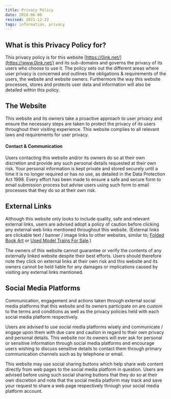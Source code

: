 ```yaml
---
title: Privacy Policy
date: 2018-06-06
revised: 2021-12-22
tags: information, privacy
---
```


## What is this Privacy Policy for?

This privacy policy is for this website [https://0ink.net/](https://www.0ink.net/)
and its sub-domains and governs the privacy of its users who choose to
use it. The policy sets out the different areas where user privacy is
concerned and outlines the obligations & requirements of the users,
the website and website owners. Furthermore the way this website
processes, stores and protects user data and information will also be
detailed within this policy.

## The Website

This website and its owners take a proactive approach to user privacy
and ensure the necessary steps are taken to protect the privacy of its
users throughout their visiting experience. This website complies to
all relevant laws and requirements for user privacy.

#### Contact & Communication

Users contacting this website and/or its owners do so at their own
discretion and provide any such personal details requested at their
own risk. Your personal information is kept private and stored
securely until a time it is no longer required or has no use, as
detailed in the Data Protection Act 1998. Every effort has been made
to ensure a safe and secure form to email submission process but
advise users using such form to email processes that they do so at
their own risk.

## External Links

Although this website only looks to include quality, safe and relevant
external links, users are advised adopt a policy of caution before
clicking any external web links mentioned throughout this website.
(External links are clickable text / banner / image links to other
websites, similar to; [Folded Book Art](http://www.craftykingsboutique.co.uk/ "Folded Book Art")
or [Used Model Trains For Sale](http://www.kingstrains.co.uk/articles/Used-Model-Trains-For-Sale "Used model trains for sale").)

The owners of this website cannot guarantee or verify the contents of
any externally linked website despite their best efforts. Users should
therefore note they click on external links at their own risk and this
website and its owners cannot be held liable for any damages or
implications caused by visiting any external links mentioned.

## Social Media Platforms

Communication, engagement and actions taken through external social
media platforms that this website and its owners participate on are
custom to the terms and conditions as well as the privacy policies
held with each social media platform respectively.

Users are advised to use social media platforms wisely and communicate
/ engage upon them with due care and caution in regard to their own
privacy and personal details. This website nor its owners will ever
ask for personal or sensitive information through social media
platforms and encourage users wishing to discuss sensitive details to
contact them through primary communication channels such as by
telephone or email.

This website may use social sharing buttons which help share web
content directly from web pages to the social media platform in
question. Users are advised before using such social sharing buttons
that they do so at their own discretion and note that the social media
platform may track and save your request to share a web page
respectively through your social media platform account.
